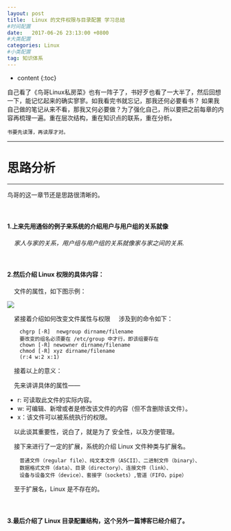 ```yaml
---
layout: post
title:  Linux 的文件权限与目录配置 学习总结
#时间配置
date:   2017-06-26 23:13:00 +0800
#大类配置
categories: Linux
#小类配置
tag: 知识体系
---
```


* content
{:toc}


自己看了《鸟哥Linux私房菜》也有一阵子了，书好歹也看了一大半了，然后回想一下，能记忆起来的确实寥寥。如我看完书就忘记，那我还何必要看书？
如果我自己做的笔记从来不看，那我又何必要做？为了强化自己，所以要把之前每章的内容再梳理一遍。重在层次结构，重在知识点的联系，重在分析。

`书要先读薄，再读厚才对。`

----------------------------------------------

思路分析
============================================
---------------------------------------------

鸟哥的这一章节还是思路很清晰的。

　
#### 1.上来先用通俗的例子来系统的介绍用户与用户组的关系就像

&nbsp;&nbsp;&nbsp;&nbsp;*家人与家的关系，用户组与用户组的关系就像家与家之间的关系.*

　
#### 2.然后介绍 Linux 权限的具体内容：

&nbsp;&nbsp;&nbsp;&nbsp;文件的属性，如下图示例：

<p><img src="{{ '/styles/images/2017-06-26_Linux-file_attributes.png' | prepend: site.baseurl }}" /></p>

&nbsp;&nbsp;&nbsp;&nbsp;紧接着介绍如何改变文件属性与权限
&nbsp;&nbsp;&nbsp;&nbsp;涉及到的命令如下：
~~~ Textile
	chgrp [-R]  newgroup dirname/filename
	要改变的组名必须要在 /etc/group 中才行，即该组要存在
	chown [-R] newowner dirname/filename
	chmod [-R] xyz dirname/filename
	(r:4 w:2 x:1)
~~~
&nbsp;&nbsp;&nbsp;&nbsp;接着以上的意义：

&nbsp;&nbsp;&nbsp;&nbsp;先来讲讲具体的属性——

+ r: 可读取此文件的实际内容。
+ w: 可编辑、新增或者是修改该文件的内容（但不含删除该文件）。
+ x：该文件可以被系统执行的权限。

&nbsp;&nbsp;&nbsp;&nbsp;以此谈其重要性，说白了，就是为了 安全性，以及方便管理。

&nbsp;&nbsp;&nbsp;&nbsp;接下来进行了一定的扩展，系统的介绍 Linux 文件种类与扩展名。
~~~ Textile
	普通文件（regular file）、纯文本文件（ASCII）、二进制文件（binary）、
	数据格式文件（data）、目录（directory）、连接文件（link）、
	设备与设备文件（device）、套接字（sockets）,管道（FIFO，pipe）
~~~
&nbsp;&nbsp;&nbsp;&nbsp;至于扩展名，Linux 是不存在的。

　
#### 3.最后介绍了 Linux 目录配置结构，这个另外一篇博客已经介绍了。
